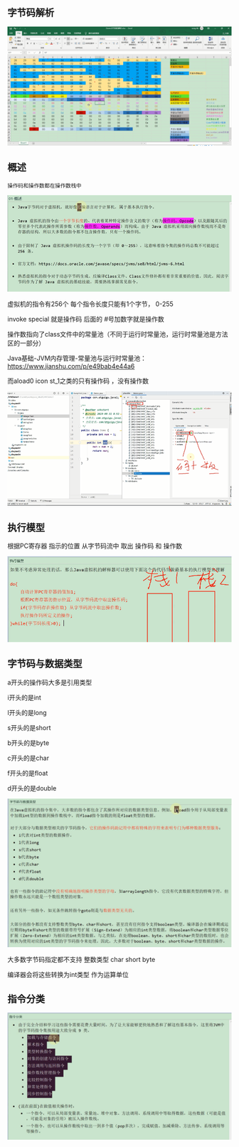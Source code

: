 字节码解析
---

![img_70.png](img_70.png)


概述
---

    操作码和操作数都在操作数栈中

![img_68.png](img_68.png)

虚拟机的指令有256个 每个指令长度只能有1个字节， 0-255

invoke special 就是操作码 后面的 #号加数字就是操作数

操作数指向了class文件中的常量池（不同于运行时常量池，运行时常量池是方法区的一部分）

Java基础-JVM内存管理-常量池与运行时常量池：https://www.jianshu.com/p/e49bab4e44a6

而aload0 icon st_1之类的只有操作码 ，没有操作数

![img_67.png](img_67.png)  

执行模型
---

根据PC寄存器 指示的位置 从字节码流中 取出 操作码 和 操作数

![img_69.png](img_69.png)

字节码与数据类型
---

a开头的操作码大多是引用类型

i开头的是int

l开头的是long

s开头的是short

b开头的是byte  

c开头的是char

f开头的是float

d开头的是double

![img_71.png](img_71.png) 

大多数字节码指定都不支持 整数类型 char short byte

编译器会将这些转换为int类型 作为运算单位

指令分类
---

![img_72.png](img_72.png)

